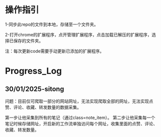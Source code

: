 
# 操作指引

1-同步此repo的文件到本地，存储至一个文件夹。

2-打开chrome的扩展程序，点开管理扩展程序，点击加载已解压的扩展程序，选择已保存的文件夹。

注：每次更新code需要手动更新已添加的扩展程序。

# Progress_Log
## 30/01/2025-sitong

问题：目前仅可爬取一部分的网站网址，无法实现爬取全部的网址，无法实现点赞、评论、收藏、转发数量的数据采集。

第一步让他采集到所有的笔记（通过class=note_item）。
第二步让他采集每一个笔记时候存储网址，开启新的工作流单独访问每个网址，收集里面的点赞、评论、收藏、转发数量。




